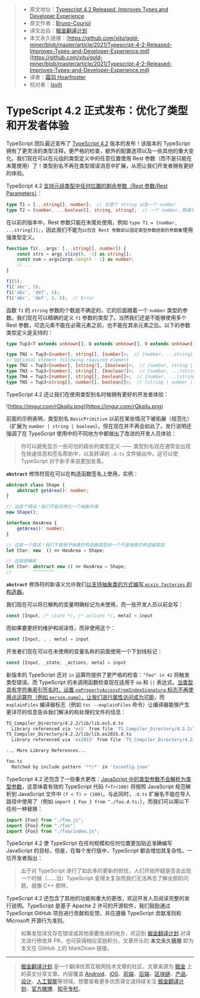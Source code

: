 > * 原文地址：[Typescript 4.2 Released, Improves Types and Developer Experience](https://www.infoq.com/news/2021/02/typescript-4-2-released/)
> * 原文作者：[Bruno-Couriol](https://www.infoq.com/profile/Bruno-Couriol/)
> * 译文出自：[掘金翻译计划](https://github.com/xitu/gold-miner)
> * 本文永久链接：[https://github.com/xitu/gold-miner/blob/master/article/2021/Typescript-4-2-Released-Improves-Types-and-Developer-Experience.md](https://github.com/xitu/gold-miner/blob/master/article/2021/Typescript-4-2-Released-Improves-Types-and-Developer-Experience.md)
> * 译者：[霜羽 Hoarfroster](https://github.com/PassionPenguin)
> * 校对者：[lsvih](https://github.com/lsvih)

# TypeScript 4.2 正式发布：优化了类型和开发者体验

TypeScript 团队最近宣布了 [TypeScript 4.2](https://devblogs.microsoft.com/typescript/announcing-typescript-4-2/) 版本的发布！该版本的 TypeScript 拥有了更灵活的类型注释，更严格的检查，额外的配置选项以及一些其他的重大变化。我们现在可以在元组的类型定义中的任意位置使用 Rest 参数（而不是只能在末尾使用）了！类型别名不再在类型错误消息中扩展，从而让我们开发者拥有更好的体验。

TypeScript 4.2 [支持元组类型中任何位置的剩余参数（Rest 参数/Rest Parameters）](https://github.com/microsoft/TypeScript/pull/41544)：

```ts
type T1 = [...string[], number];  // 任意个 string 以及一个 number
type T2 = [number, ...boolean[], string, string];  // 一个 number，跟着任意个 boolean，跟着两个 string
```

在以前的版本中，Rest 参数只能在末尾处使用，例如 `type T1 = [number, ...string[]];`，因此我们不能为`以包含 Rest 参数却以固定类型参数结尾的参数集`使用强类型定义。

```ts
function f1(...args: [...string[], number]) {
    const strs = args.slice(0, -1) as string[];
    const num = args[args.length - 1] as number;
    // ...
}

f1(5);
f1('abc', 5);
f1('abc', 'def', 5);
f1('abc', 'def', 5, 6);  // Error
```

函数 `f1` 的 `string` 参数的个数是不确定的，它的后面跟着一个 `number` 类型的参数。我们现在可以精确的定义 `f1` 参数的类型了。当然我们还是不能够使用多个 Rest 参数，可选元素不能在必需元素之前，也不能在其余元素之后。以下的参数类型定义是支持的：

```ts
type Tup3<T extends unknown[], U extends unknown[], V extends unknown[]> = [...T, ...U, ...V];

type TN1 = Tup3<[number], string[], [number]>;  // [number, ...string[], number]
// Optional element following required element
type TN2 = Tup3<[number], [string?], [boolean]>;  // [number, string | undefined, boolean]
type TN3 = Tup3<[number], string[], [boolean?]>;  // [number, ...(string | boolean | undefined)[]]
type TN4 = Tup3<[number], string[], boolean[]>;  // [number, ...(string | boolean)[]]
type TN5 = Tup3<string[], number[], boolean[]>;  // (string | number | boolean)[] 
```

TypeScript 4.2 还让我们在使用类型别名时候拥有更好的开发者体验：

![https://imgur.com/rQkqilu.png](https://imgur.com/rQkqilu.png)

前面的示例表明，类型别名 `BasicPrimitive` 以前在某些情况下被拓展（规范化）（扩展为 `number | string | boolean`），但在现在并不再会如此了。发行说明还强调了在 TypeScript 使用中的不同地方中都做出了改进的开发人员体验：

> 你可以避免显示一些可怕的超长的类型定义 —— 类型别名现在通常会出现在快速信息和签名帮助中，以及转译的 `.d.ts` 文件输出中。这可以使 TypeScript 对于新手来说更加友善。

**`abstract`** 修饰符现在可以在构造函数签名上使用，实例：

```ts
abstract class Shape {
    abstract getArea(): number;
}

// 这是个错误！我们不能实例化一个抽象的类 
new Shape();

interface HasArea {
    getArea(): number;
}

// 这是一个错误！我们不能赋予抽象的构造器类型给一个不是抽象的构造器类型
let Ctor: new  () => HasArea = Shape;

// 这就很棒啦
let Ctor: abstract new () => HasArea = Shape;
//        ^^^^^^^^
```

**`abstract`** 修饰符的新语义允许我们[以支持抽象类的方式编写 `mixin factories` 的构造器](https://github.com/microsoft/TypeScript/pull/36392)。

我们现在可以将已解构的变量明确标记为未使用，而一些开发人员以前会写：

```ts
const [Input, /* state */, /* actions */, meta] = input 
```

而如果要更好的维护和阅读性，而非使用这个：

```ts
const [Input, , , meta] = input 
```

开发者们现在可以在未使用的变量名称的前面使用一个下划线标记：

```ts
const [Input, _state, _actions, meta] = input
```

新版本的 TypeScript 还对 `in` 运算符提供了更严格的检查：`"foo" in 42` 将触发类型错误。而 TypeScript 的未调用函数检查现在适用于 `&&` 和 `||` 表达式。[当类型具有字符串索引签名时，设置 `noPropertyAccessFromIndexSignature` 标志不再使用点运算符（例如 `person.name`），让我们进行属性访问成为可能](https://devblogs.microsoft.com/typescript/announcing-typescript-4-2/#no-property-access-index-signature)，而 `explainFiles` 编译器标志（例如 `tsc --explainFiles` 命令）让编译器能够产生更详尽的信息告诉我们解决的和处理的文件的信息：

```sh
TS_Compiler_Directory/4.2.2/lib/lib.es5.d.ts
  Library referenced via 'es5' from file 'TS_Compiler_Directory/4.2.2/lib/lib.es2015.d.ts'
TS_Compiler_Directory/4.2.2/lib/lib.es2015.d.ts
  Library referenced via 'es2015' from file 'TS_Compiler_Directory/4.2.2/lib/lib.es2016.d.ts'

... More Library References...

foo.ts
  Matched by include pattern '**/*' in 'tsconfig.json'
```

TypeScript 4.2 还包含了一些重大更改：[JavaScript 中的类型参数不会解析为类型参数](https://devblogs.microsoft.com/typescript/announcing-typescript-4-2/#type-arguments-in-javascript-are-not-parsed-as-type-arguments)，这意味着有效的 TypeScript 代码 `f<T>(100)` 将按照 JavaScript 规范解析到 JavaScript 文件中 `(f < T) > (100)`。与此同时，`.d.ts` 扩展名不能在导入路径中使用了（例如 `import { Foo } from "./foo.d.ts;`），而我们可以用以下任何一种替换：

```ts
import {Foo} from "./foo.js";
import {Foo} from "./foo";
import {Foo} from "./foo/index.js";
```

TypeScript 4.2 使 TypeScript 在任何规模和任何位置更加贴近准确编写 JavaScript 的目标，但是，在每个发行版中，TypeScript 都会增加其复杂性。一位开发者指出：

> 出于对 TypeScript 进行了如此多的更新的担忧，人们开始怀疑是否会出现一个时候（……当）TypeScript 变得太复杂而我们无法再去了解全部的问题，就像 C++ 那样。

TypeScript 4.2 还包含了其他的功能和重大的更改，欢迎开发人员阅读完整的发行说明。TypeScript 是基于 Apache 2 许可的开源软件，我们鼓励通过 TypeScript GitHub 项目进行贡献和反馈，并应遵循 TypeScript 贡献准则和 Microsoft 开源行为准则。

> 如果发现译文存在错误或其他需要改进的地方，欢迎到 [掘金翻译计划](https://github.com/xitu/gold-miner) 对译文进行修改并 PR，也可获得相应奖励积分。文章开头的 **本文永久链接** 即为本文在 GitHub 上的 MarkDown 链接。

---

> [掘金翻译计划](https://github.com/xitu/gold-miner) 是一个翻译优质互联网技术文章的社区，文章来源为 [掘金](https://juejin.im) 上的英文分享文章。内容覆盖 [Android](https://github.com/xitu/gold-miner#android)、[iOS](https://github.com/xitu/gold-miner#ios)、[前端](https://github.com/xitu/gold-miner#前端)、[后端](https://github.com/xitu/gold-miner#后端)、[区块链](https://github.com/xitu/gold-miner#区块链)、[产品](https://github.com/xitu/gold-miner#产品)、[设计](https://github.com/xitu/gold-miner#设计)、[人工智能](https://github.com/xitu/gold-miner#人工智能)等领域，想要查看更多优质译文请持续关注 [掘金翻译计划](https://github.com/xitu/gold-miner)、[官方微博](http://weibo.com/juejinfanyi)、[知乎专栏](https://zhuanlan.zhihu.com/juejinfanyi)。
